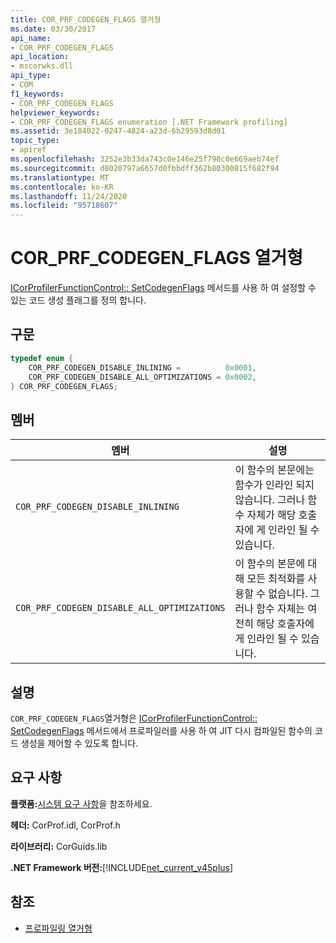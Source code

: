 ```yaml
---
title: COR_PRF_CODEGEN_FLAGS 열거형
ms.date: 03/30/2017
api_name:
- COR_PRF_CODEGEN_FLAGS
api_location:
- mscorwks.dll
api_type:
- COM
f1_keywords:
- COR_PRF_CODEGEN_FLAGS
helpviewer_keywords:
- COR_PRF_CODEGEN_FLAGS enumeration [.NET Framework profiling]
ms.assetid: 3e184022-0247-4824-a23d-6b29593d8d01
topic_type:
- apiref
ms.openlocfilehash: 3252e3b33da743c0e146e25f798c0e669aeb74ef
ms.sourcegitcommit: d8020797a6657d0fbbdff362b80300815f682f94
ms.translationtype: MT
ms.contentlocale: ko-KR
ms.lasthandoff: 11/24/2020
ms.locfileid: "95718607"
---
```

# <a name="cor_prf_codegen_flags-enumeration"></a>COR_PRF_CODEGEN_FLAGS 열거형

[ICorProfilerFunctionControl:: SetCodegenFlags](icorprofilerfunctioncontrol-setcodegenflags-method.md) 메서드를 사용 하 여 설정할 수 있는 코드 생성 플래그를 정의 합니다.  
  
## <a name="syntax"></a>구문  
  
```cpp  
typedef enum {  
    COR_PRF_CODEGEN_DISABLE_INLINING =          0x0001,  
    COR_PRF_CODEGEN_DISABLE_ALL_OPTIMIZATIONS = 0x0002,  
} COR_PRF_CODEGEN_FLAGS;  
```  
  
## <a name="members"></a>멤버  
  
|멤버|설명|  
|------------|-----------------|  
|`COR_PRF_CODEGEN_DISABLE_INLINING`|이 함수의 본문에는 함수가 인라인 되지 않습니다. 그러나 함수 자체가 해당 호출자에 게 인라인 될 수 있습니다.|  
|`COR_PRF_CODEGEN_DISABLE_ALL_OPTIMIZATIONS`|이 함수의 본문에 대해 모든 최적화를 사용할 수 없습니다. 그러나 함수 자체는 여전히 해당 호출자에 게 인라인 될 수 있습니다.|  
  
## <a name="remarks"></a>설명  

 `COR_PRF_CODEGEN_FLAGS`열거형은 [ICorProfilerFunctionControl:: SetCodegenFlags](icorprofilerfunctioncontrol-setcodegenflags-method.md) 메서드에서 프로파일러를 사용 하 여 JIT 다시 컴파일된 함수의 코드 생성을 제어할 수 있도록 합니다.  
  
## <a name="requirements"></a>요구 사항  

 **플랫폼:**[시스템 요구 사항](../../get-started/system-requirements.md)을 참조하세요.  
  
 **헤더:** CorProf.idl, CorProf.h  
  
 **라이브러리:** CorGuids.lib  
  
 **.NET Framework 버전:**[!INCLUDE[net_current_v45plus](../../../../includes/net-current-v45plus-md.md)]  
  
## <a name="see-also"></a>참조

- [프로파일링 열거형](profiling-enumerations.md)

